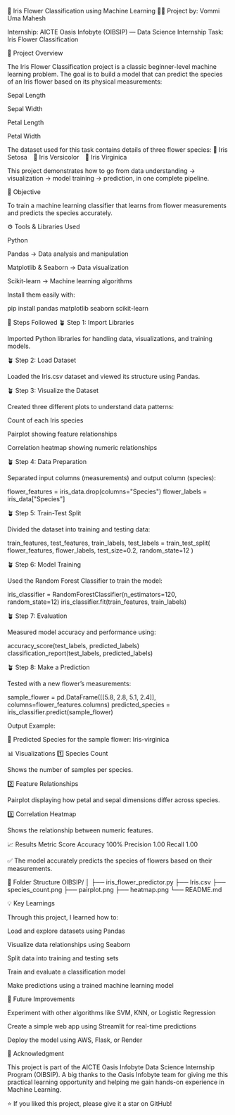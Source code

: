 🌼 Iris Flower Classification using Machine Learning
👨‍💻 Project by: Vommi Uma Mahesh

Internship: AICTE Oasis Infobyte (OIBSIP) — Data Science Internship
Task: Iris Flower Classification

📖 Project Overview

The Iris Flower Classification project is a classic beginner-level machine learning problem.
The goal is to build a model that can predict the species of an Iris flower based on its physical measurements:

Sepal Length

Sepal Width

Petal Length

Petal Width

The dataset used for this task contains details of three flower species:
🌸 Iris Setosa 🌼 Iris Versicolor 🌺 Iris Virginica

This project demonstrates how to go from data understanding → visualization → model training → prediction, in one complete pipeline.

🎯 Objective

To train a machine learning classifier that learns from flower measurements and predicts the species accurately.

⚙️ Tools & Libraries Used

Python

Pandas → Data analysis and manipulation

Matplotlib & Seaborn → Data visualization

Scikit-learn → Machine learning algorithms

Install them easily with:

pip install pandas matplotlib seaborn scikit-learn

🧠 Steps Followed
🪴 Step 1: Import Libraries

Imported Python libraries for handling data, visualizations, and training models.

🪴 Step 2: Load Dataset

Loaded the Iris.csv dataset and viewed its structure using Pandas.

🪴 Step 3: Visualize the Dataset

Created three different plots to understand data patterns:

Count of each Iris species

Pairplot showing feature relationships

Correlation heatmap showing numeric relationships

🪴 Step 4: Data Preparation

Separated input columns (measurements) and output column (species):

flower_features = iris_data.drop(columns="Species")
flower_labels = iris_data["Species"]

🪴 Step 5: Train-Test Split

Divided the dataset into training and testing data:

train_features, test_features, train_labels, test_labels = train_test_split(
    flower_features, flower_labels, test_size=0.2, random_state=12
)

🪴 Step 6: Model Training

Used the Random Forest Classifier to train the model:

iris_classifier = RandomForestClassifier(n_estimators=120, random_state=12)
iris_classifier.fit(train_features, train_labels)

🪴 Step 7: Evaluation

Measured model accuracy and performance using:

accuracy_score(test_labels, predicted_labels)
classification_report(test_labels, predicted_labels)

🪴 Step 8: Make a Prediction

Tested with a new flower’s measurements:

sample_flower = pd.DataFrame([[5.8, 2.8, 5.1, 2.4]], columns=flower_features.columns)
predicted_species = iris_classifier.predict(sample_flower)


Output Example:

🌺 Predicted Species for the sample flower: Iris-virginica

📊 Visualizations
1️⃣ Species Count

Shows the number of samples per species.


2️⃣ Feature Relationships

Pairplot displaying how petal and sepal dimensions differ across species.


3️⃣ Correlation Heatmap

Shows the relationship between numeric features.


📈 Results
Metric	Score
Accuracy	100%
Precision	1.00
Recall	1.00

✅ The model accurately predicts the species of flowers based on their measurements.

🧩 Folder Structure
OIBSIP/
│
├── iris_flower_predictor.py
├── Iris.csv
├── species_count.png
├── pairplot.png
├── heatmap.png
└── README.md

💡 Key Learnings

Through this project, I learned how to:

Load and explore datasets using Pandas

Visualize data relationships using Seaborn

Split data into training and testing sets

Train and evaluate a classification model

Make predictions using a trained machine learning model

🚀 Future Improvements

Experiment with other algorithms like SVM, KNN, or Logistic Regression

Create a simple web app using Streamlit for real-time predictions

Deploy the model using AWS, Flask, or Render

🧾 Acknowledgment

This project is part of the AICTE Oasis Infobyte Data Science Internship Program (OIBSIP).
A big thanks to the Oasis Infobyte team for giving me this practical learning opportunity and helping me gain hands-on experience in Machine Learning.

⭐ If you liked this project, please give it a star on GitHub!

